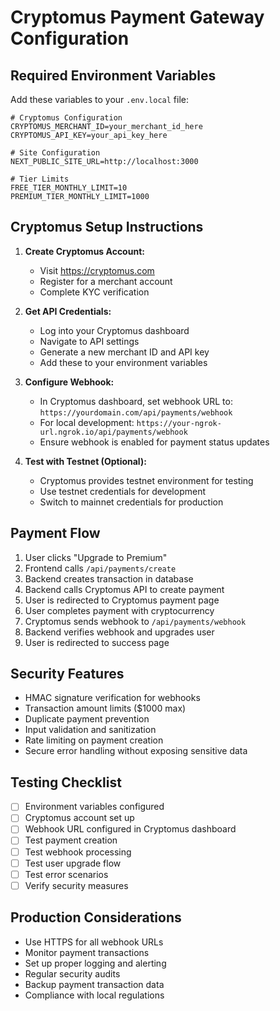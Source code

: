 # Cryptomus Payment Gateway Configuration

## Required Environment Variables

Add these variables to your `.env.local` file:

```env
# Cryptomus Configuration
CRYPTOMUS_MERCHANT_ID=your_merchant_id_here
CRYPTOMUS_API_KEY=your_api_key_here

# Site Configuration
NEXT_PUBLIC_SITE_URL=http://localhost:3000

# Tier Limits
FREE_TIER_MONTHLY_LIMIT=10
PREMIUM_TIER_MONTHLY_LIMIT=1000
```

## Cryptomus Setup Instructions

1. **Create Cryptomus Account:**
   - Visit https://cryptomus.com
   - Register for a merchant account
   - Complete KYC verification

2. **Get API Credentials:**
   - Log into your Cryptomus dashboard
   - Navigate to API settings
   - Generate a new merchant ID and API key
   - Add these to your environment variables

3. **Configure Webhook:**
   - In Cryptomus dashboard, set webhook URL to: `https://yourdomain.com/api/payments/webhook`
   - For local development: `https://your-ngrok-url.ngrok.io/api/payments/webhook`
   - Ensure webhook is enabled for payment status updates

4. **Test with Testnet (Optional):**
   - Cryptomus provides testnet environment for testing
   - Use testnet credentials for development
   - Switch to mainnet credentials for production

## Payment Flow

1. User clicks "Upgrade to Premium"
2. Frontend calls `/api/payments/create`
3. Backend creates transaction in database
4. Backend calls Cryptomus API to create payment
5. User is redirected to Cryptomus payment page
6. User completes payment with cryptocurrency
7. Cryptomus sends webhook to `/api/payments/webhook`
8. Backend verifies webhook and upgrades user
9. User is redirected to success page

## Security Features

- HMAC signature verification for webhooks
- Transaction amount limits ($1000 max)
- Duplicate payment prevention
- Input validation and sanitization
- Rate limiting on payment creation
- Secure error handling without exposing sensitive data

## Testing Checklist

- [ ] Environment variables configured
- [ ] Cryptomus account set up
- [ ] Webhook URL configured in Cryptomus dashboard
- [ ] Test payment creation
- [ ] Test webhook processing
- [ ] Test user upgrade flow
- [ ] Test error scenarios
- [ ] Verify security measures

## Production Considerations

- Use HTTPS for all webhook URLs
- Monitor payment transactions
- Set up proper logging and alerting
- Regular security audits
- Backup payment transaction data
- Compliance with local regulations
